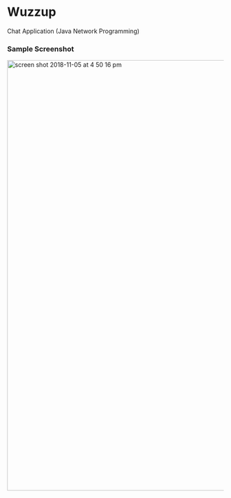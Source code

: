 # Wuzzup
Chat Application (Java Network Programming)
### Sample Screenshot

<img width="1000" alt="screen shot 2018-11-05 at 4 50 16 pm" src="https://user-images.githubusercontent.com/34877218/48029430-389dce00-e11c-11e8-86c5-a632e3d7a2ba.png">
